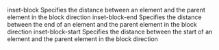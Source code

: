 inset-block
    Specifies the distance between an element and the parent element in the block direction
inset-block-end
    Specifies the distance between the end of an element and the parent element in the block direction
inset-block-start
    Specifies the distance between the start of an element and the parent element in the block direction
